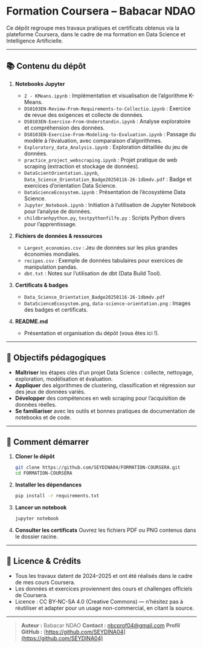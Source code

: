
# Formation Coursera – Babacar NDAO

Ce dépôt regroupe mes travaux pratiques et certificats obtenus via la plateforme Coursera, dans le cadre de ma formation en Data Science et Intelligence Artificielle.

---

## 📚 Contenu du dépôt

1. **Notebooks Jupyter**  
   - `2 - KMeans.ipynb` : Implémentation et visualisation de l’algorithme K-Means.  
   - `DS0103EN-Review-From-Requirements-to-Collectio.ipynb` : Exercice de revue des exigences et collecte de données.  
   - `DS0103EN-Exercise-From-Understandin.ipynb` : Analyse exploratoire et compréhension des données.  
   - `DS0103EN-Exercise-From-Modeling-to-Evaluation.ipynb` : Passage du modèle à l’évaluation, avec comparaison d’algorithmes.  
   - `Exploratory_data_Analysis.ipynb` : Exploration détaillée du jeu de données.  
   - `practice_project_webscraping.ipynb` : Projet pratique de web scraping (extraction et stockage de données).  
   - `DataScientOrientation.ipynb`, `Data_Science_Orientation_Badge20250116-26-1dbmdv.pdf` : Badge et exercices d’orientation Data Science.  
   - `DataScienceEcosystem.ipynb` : Présentation de l’écosystème Data Science.  
   - `Jupyter_Notebook.ipynb` : Initiation à l’utilisation de Jupyter Notebook pour l’analyse de données.  
   - `childbranhpython.py`, `testpythonfilfe.py` : Scripts Python divers pour l’apprentissage.

2. **Fichiers de données & ressources**  
   - `Largest_economies.csv` : Jeu de données sur les plus grandes économies mondiales.  
   - `recipes.csv` : Exemple de données tabulaires pour exercices de manipulation pandas.  
   - `dbt.txt` : Notes sur l’utilisation de dbt (Data Build Tool).  

3. **Certificats & badges**  
   - `Data_Science_Orientation_Badge20250116-26-1dbmdv.pdf`  
   - `DataScienceEcosystem.png`, `data-science-orientation.png` : Images des badges et certificats.  

4. **README.md**  
   - Présentation et organisation du dépôt (vous êtes ici !).

---

## 🎯 Objectifs pédagogiques

- **Maîtriser** les étapes clés d’un projet Data Science : collecte, nettoyage, exploration, modélisation et évaluation.  
- **Appliquer** des algorithmes de clustering, classification et régression sur des jeux de données variés.  
- **Développer** des compétences en web scraping pour l’acquisition de données réelles.  
- **Se familiariser** avec les outils et bonnes pratiques de documentation de notebooks et de code.  

---

## 🚀 Comment démarrer

1. **Cloner le dépôt**  
   ```bash
   git clone https://github.com/SEYDINA04/FORMATION-COURSERA.git
   cd FORMATION-COURSERA


2. **Installer les dépendances**

   ```bash
   pip install -r requirements.txt
   ```

3. **Lancer un notebook**

   ```bash
   jupyter notebook
   ```

4. **Consulter les certificats**
   Ouvrez les fichiers PDF ou PNG contenus dans le dossier racine.

---

## 🤝 Licence & Crédits

* Tous les travaux datent de 2024–2025 et ont été réalisés dans le cadre de mes cours Coursera.
* Les données et exercices proviennent des cours et challenges officiels de Coursera.
* Licence : CC BY-NC-SA 4.0 (Creative Commons) — n’hésitez pas à réutiliser et adapter pour un usage non-commercial, en citant la source.

---
> **Auteur :** Babacar NDAO
> **Contact :** [nbcprof04@gmail.com](mailto:nbcprof04@gmail.com)
> **Profil GitHub :** [https://github.com/SEYDINA04](https://github.com/SEYDINA04)

```
```

